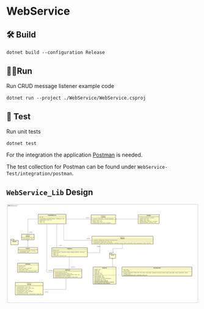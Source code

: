 # WebService

## 🛠 Build 

```
dotnet build --configuration Release
```

## 🚴‍♂️Run

Run CRUD message listener example code

```
dotnet run --project ./WebService/WebService.csproj
```

## 🧪 Test

Run unit tests

```
dotnet test
```

For the integration the application [Postman](https://www.postman.com/) is needed.

The test collection for Postman can be found under `WebService-Test/integration/postman`.



## `WebService_Lib` Design

![](res/WebService_Lib_UML.png)





